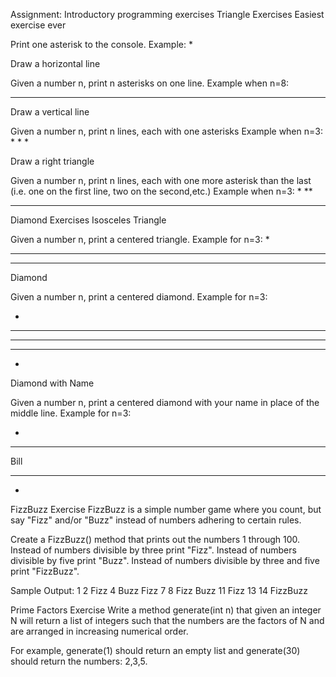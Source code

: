 Assignment: Introductory programming exercises
Triangle Exercises
Easiest exercise ever

Print one asterisk to the console.
Example:
*

Draw a horizontal line

Given a number n, print n asterisks on one line.
Example when n=8:
********

Draw a vertical line

Given a number n, print n lines, each with one asterisks
Example when n=3:
*
*
*

Draw a right triangle

Given a number n, print n lines, each with one more asterisk than the last (i.e. one on the first line, two on the second,etc.) 
Example when n=3:
*
**
***

Diamond Exercises
Isosceles Triangle

Given a number n, print a centered triangle. Example for n=3:
  *
 ***
*****
Diamond

Given a number n, print a centered diamond. Example for n=3:

  *
 ***
*****
 ***
  *

Diamond with Name

Given a number n, print a centered diamond with your name in place of the middle line. Example for n=3:

  *
 ***
Bill
 ***
  *

FizzBuzz Exercise
FizzBuzz is a simple number game where you count, but say "Fizz" and/or "Buzz" instead of numbers adhering to certain rules.

Create a FizzBuzz() method that prints out the numbers 1 through 100.
Instead of numbers divisible by three print "Fizz".
Instead of numbers divisible by five print "Buzz".
Instead of numbers divisible by three and five print "FizzBuzz".

Sample Output:
1
2
Fizz
4
Buzz
Fizz
7
8
Fizz
Buzz
11
Fizz
13
14
FizzBuzz

Prime Factors Exercise
Write a method generate(int n) that given an integer N will return a list of integers such that the numbers are the factors of N and are arranged in increasing numerical order.

For example, generate(1) should return an empty list and generate(30) should return the numbers: 2,3,5.